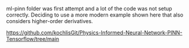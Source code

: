 ml-pinn folder was first attempt and a lot of the code was not setup correctly.
Deciding to use a more modern example shown here that also considers higher-order derivatives.

https://github.com/kochlisGit/Physics-Informed-Neural-Network-PINN-Tensorflow/tree/main